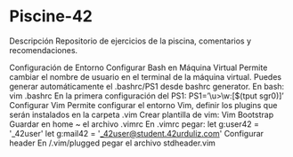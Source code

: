 # Piscine-42
Descripción
Repositorio de ejercicios de la piscina, comentarios y recomendaciones.

Configuración de Entorno
Configurar Bash en Máquina Virtual
Permite cambiar el nombre de usuario en el terminal de la máquina virtual. Puedes generar automáticamente el .bashrc/PS1 desde bashrc generator.
En bash:
vim .bashrc
En la primera configuración del PS1:
	PS1=’\u>\w:\[$(tput sgr0)\]’
Configurar Vim 
Permite configurar el entorno Vim, definir los plugins que serán instalados en la carpeta .vim
Crear plantilla de vim: Vim Bootstrap
Guardar en home ~ el archivo .vimrc
En .vimrc pegar: 
	let g:user42 = '_42user'
	let g:mail42 = '_42user@student.42urduliz.com'
Configurar header
En /.vim/plugged pegar el archivo stdheader.vim
